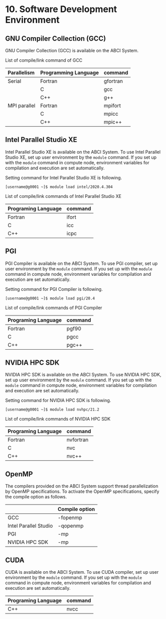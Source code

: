 # 10. Software Development Environment

## GNU Compiler Collection (GCC)

GNU Compiler Collection (GCC) is available on the ABCI System.

List of compile/link command of GCC

| Parallelism | Programming Language | command |
|:--|:--|:--|
| Serial | Fortran | gfortran |
| | C | gcc |
| | C++ | g++ |
| MPI parallel | Fortran | mpifort |
| | C | mpicc |
| | C++ | mpic++ |

## Intel Parallel Studio XE

Intel Parallel Studio XE is available on the ABCI System.
To use Intel Parallel Studio XE, set up user environment by the `module` command.
If you set up with the `module` command in compute node, environment variables for compilation and execution are set automatically.

Setting command for Intel Parallel Studio XE is following.

```
[username@g0001 ~]$ module load intel/2020.4.304
```

List of compile/link commands of Intel Parallel Studio XE

| Programing Language | command |
|:--|:--|
| Fortran | ifort |
| C | icc |
| C++ | icpc |

## PGI

PGI Compiler is available on the ABCI System.
To use PGI compiler, set up user environment by the `module` command.
If you set up with the `module` command in compute node, environment variables for compilation and execution are set automatically.

Setting command for PGI Compiler is following.

```
[username@g0001 ~]$ module load pgi/20.4
```

List of compile/link commands of PGI Compiler

| Programing Language | command |
|:--|:--|
| Fortran | pgf90 |
| C | pgcc |
| C++ | pgc++ |

## NVIDIA HPC SDK

NVIDIA HPC SDK is available on the ABCI System.
To use NVIDIA HPC SDK, set up user environment by the `module` command.
If you set up with the `module` command in compute node, environment variables for compilation and execution are set automatically.

Setting command for NVIDIA HPC SDK is following.

```
[username@g0001 ~]$ module load nvhpc/21.2
```

List of compile/link commands of NVIDIA HPC SDK

| Programing Language | command |
|:--|:--|
| Fortran | nvfortran |
| C | nvc |
| C++ | nvc++ |

## OpenMP

The compilers provided on the ABCI System support thread parallelization by OpenMP specifications.
To activate the OpenMP specifications, specify the compile option as follows.

| | Compile option |
|:--|:--|
| GCC | -fopenmp |
| Intel Parallel Studio | -qopenmp |
| PGI | -mp |
| NVIDIA HPC SDK | -mp |

## CUDA

CUDA is available on the ABCI System.
To use CUDA compiler, set up user environment by the `module` command.
If you set up with the `module` command in compute node, environment variables for compilation and execution are set automatically.

| Programing Language | command |
|:--|:--|
| C++ | nvcc |

